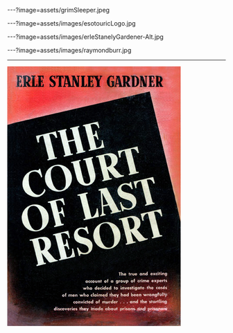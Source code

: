 

---?image=assets/grimSleeper.jpeg






---?image=assets/images/esotouricLogo.jpg



---?image=assets/images/erleStanelyGardener-Alt.jpg




---?image=assets/images/raymondburr.jpg

---

![Logo](assets/images/Gardner-Court-of-Last-Resort-FE.jpg)